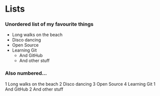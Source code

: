 # Lists

### Unordered list of my favourite things
- Long walks on the beach
- Disco dancing
- Open Source
- Learning Git
  - And GitHub
  - And other stuff
  
### Also numbered...
1 Long walks on the beach
2 Disco dancing
3 Open Source
4 Learning Git
  1 And GitHub
  2 And other stuff
